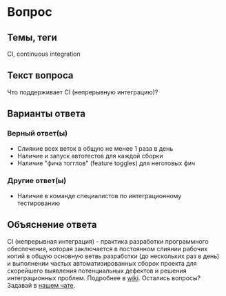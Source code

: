 # Вопрос

## Темы, теги

СI, continuous integration

## Текст вопроса

Что поддерживает CI (непрерывную интеграцию)?

## Варианты ответа

### Верный ответ(ы)

* Слияние всех веток в общую не менее 1 раза в день
* Наличие и запуск автотестов для каждой сборки
* Наличие "фича тогглов" (feature toggles) для неготовых фич

### Другие ответ(ы)

* Наличие в команде специалистов по интеграционному тестированию

## Объяснение ответа

CI (непрерывная интеграция) - практика разработки программного обеспечения, которая заключается в постоянном слиянии рабочих копий в общую основную ветвь разработки (до нескольких раз в день) и выполнении частых автоматизированных сборок проекта для скорейшего выявления потенциальных дефектов и решения интеграционных проблем. Подробнее в [wiki](https://technical-excellence.ru/wiki/CI). Остались вопросы? Задавай в [нашем чате](https://t.me/technicalexcellenceru).
